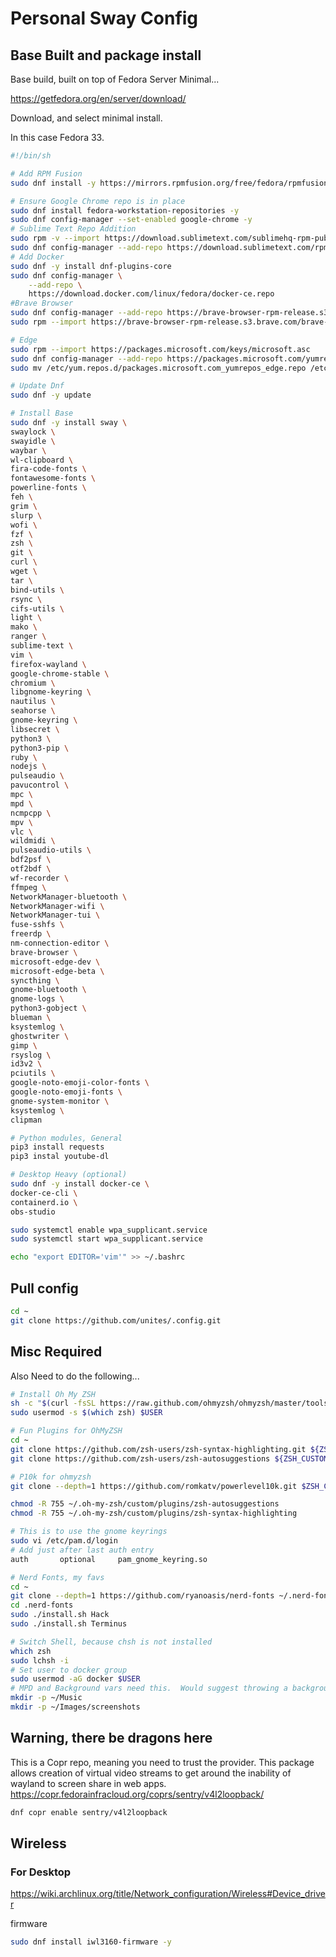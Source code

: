 # Personal Sway Config


## Base Built and package install
Base build, built on top of Fedora Server Minimal...

https://getfedora.org/en/server/download/

Download, and select minimal install.

In this case Fedora 33.

```sh
#!/bin/sh

# Add RPM Fusion
sudo dnf install -y https://mirrors.rpmfusion.org/free/fedora/rpmfusion-free-release-$(rpm -E %fedora).noarch.rpm https://mirrors.rpmfusion.org/nonfree/fedora/rpmfusion-nonfree-release-$(rpm -E %fedora).noarch.rpm

# Ensure Google Chrome repo is in place
sudo dnf install fedora-workstation-repositories -y 
sudo dnf config-manager --set-enabled google-chrome -y
# Sublime Text Repo Addition
sudo rpm -v --import https://download.sublimetext.com/sublimehq-rpm-pub.gpg 
sudo dnf config-manager --add-repo https://download.sublimetext.com/rpm/stable/x86_64/sublime-text.repo -y
# Add Docker
sudo dnf -y install dnf-plugins-core
sudo dnf config-manager \
    --add-repo \
    https://download.docker.com/linux/fedora/docker-ce.repo
#Brave Browser
sudo dnf config-manager --add-repo https://brave-browser-rpm-release.s3.brave.com/x86_64/ -y
sudo rpm --import https://brave-browser-rpm-release.s3.brave.com/brave-core.asc

# Edge
sudo rpm --import https://packages.microsoft.com/keys/microsoft.asc
sudo dnf config-manager --add-repo https://packages.microsoft.com/yumrepos/edge
sudo mv /etc/yum.repos.d/packages.microsoft.com_yumrepos_edge.repo /etc/yum.repos.d/microsoft-edge-dev.repo

# Update Dnf
sudo dnf -y update

# Install Base
sudo dnf -y install sway \
swaylock \
swayidle \
waybar \
wl-clipboard \
fira-code-fonts \
fontawesome-fonts \
powerline-fonts \
feh \
grim \
slurp \
wofi \
fzf \
zsh \
git \
curl \
wget \
tar \
bind-utils \
rsync \
cifs-utils \
light \
mako \
ranger \
sublime-text \
vim \
firefox-wayland \
google-chrome-stable \
chromium \
libgnome-keyring \
nautilus \
seahorse \
gnome-keyring \
libsecret \
python3 \
python3-pip \
ruby \
nodejs \
pulseaudio \
pavucontrol \
mpc \
mpd \
ncmpcpp \
mpv \
vlc \
wildmidi \
pulseaudio-utils \
bdf2psf \
otf2bdf \
wf-recorder \
ffmpeg \
NetworkManager-bluetooth \
NetworkManager-wifi \
NetworkManager-tui \
fuse-sshfs \
freerdp \
nm-connection-editor \
brave-browser \
microsoft-edge-dev \
microsoft-edge-beta \
syncthing \
gnome-bluetooth \
gnome-logs \
python3-gobject \
blueman \
ksystemlog \
ghostwriter \
gimp \
rsyslog \
id3v2 \
pciutils \
google-noto-emoji-color-fonts \
google-noto-emoji-fonts \
gnome-system-monitor \
ksystemlog \
clipman

# Python modules, General
pip3 install requests
pip3 instal youtube-dl

# Desktop Heavy (optional)
sudo dnf -y install docker-ce \
docker-ce-cli \
containerd.io \
obs-studio 

sudo systemctl enable wpa_supplicant.service
sudo systemctl start wpa_supplicant.service

echo "export EDITOR='vim'" >> ~/.bashrc
```


## Pull config
```sh
cd ~
git clone https://github.com/unites/.config.git
```

## Misc Required

Also Need to do the following...

```sh
# Install Oh My ZSH
sh -c "$(curl -fsSL https://raw.github.com/ohmyzsh/ohmyzsh/master/tools/install.sh)"
sudo usermod -s $(which zsh) $USER

# Fun Plugins for OhMyZSH
cd ~
git clone https://github.com/zsh-users/zsh-syntax-highlighting.git ${ZSH_CUSTOM:-~/.oh-my-zsh/custom}/plugins/zsh-syntax-highlighting
git clone https://github.com/zsh-users/zsh-autosuggestions ${ZSH_CUSTOM:-~/.oh-my-zsh/custom}/plugins/zsh-autosuggestions

# P10k for ohmyzsh
git clone --depth=1 https://github.com/romkatv/powerlevel10k.git $ZSH_CUSTOM/themes/powerlevel10k

chmod -R 755 ~/.oh-my-zsh/custom/plugins/zsh-autosuggestions
chmod -R 755 ~/.oh-my-zsh/custom/plugins/zsh-syntax-highlighting

# This is to use the gnome keyrings
sudo vi /etc/pam.d/login
# Add just after last auth entry
auth       optional     pam_gnome_keyring.so

# Nerd Fonts, my favs
cd ~
git clone --depth=1 https://github.com/ryanoasis/nerd-fonts ~/.nerd-fonts
cd .nerd-fonts 
sudo ./install.sh Hack
sudo ./install.sh Terminus

# Switch Shell, because chsh is not installed
which zsh
sudo lchsh -i
# Set user to docker group
sudo usermod -aG docker $USER
# MPD and Background vars need this.  Would suggest throwing a background.jpg in the Images Dir.
mkdir -p ~/Music
mkdir -p ~/Images/screenshots
```

## Warning, there be dragons here
This is a Copr repo, meaning you need to trust the provider.  This package allows creation of virtual video streams to get around the inability of wayland to screen share in web apps.
https://copr.fedorainfracloud.org/coprs/sentry/v4l2loopback/
```sh
dnf copr enable sentry/v4l2loopback

 ```

## Wireless
### For Desktop
https://wiki.archlinux.org/title/Network_configuration/Wireless#Device_driver

firmware
```sh
sudo dnf install iwl3160-firmware -y
```

